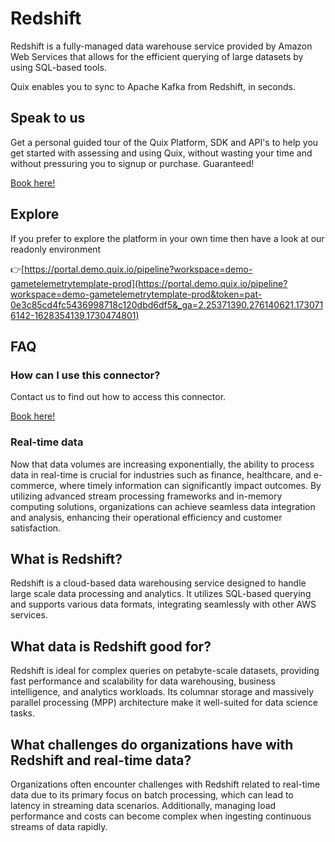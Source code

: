 <!-- START MARKDOWN -->
<!--[tech-name]-->
# Redshift

<!--[blurb-about-tech]-->
Redshift is a fully-managed data warehouse service provided by Amazon Web Services that allows for the efficient querying of large datasets by using SQL-based tools.

Quix enables you to sync to Apache Kafka <span id="to_or_from">from</span> <span id="techname">Redshift</span>, in seconds.

## Speak to us

Get a personal guided tour of the Quix Platform, SDK and API's to help you get started with assessing and using Quix, without wasting your time and without pressuring you to signup or purchase. Guaranteed!

[Book here!](https://share.hsforms.com/1iW0TmZzKQMChk0lxd_tGiw4yjw2?__hstc=175542013.19c333c2ae8002be5fbc6a17a447e442.1730474801833.1730474801833.1730716142494.2&__hssc=175542013.2.1730716142494&__hsfp=3927774151)


## Explore

If you prefer to explore the platform in your own time then have a look at our readonly environment

👉[https://portal.demo.quix.io/pipeline?workspace=demo-gametelemetrytemplate-prod](https://portal.demo.quix.io/pipeline?workspace=demo-gametelemetrytemplate-prod&token=pat-0e3c85cd4fc5436998718c120dbd6df5&_ga=2.25371390.276140621.1730716142-1628354139.1730474801)


## FAQ 

### How can I use this connector?

Contact us to find out how to access this connector.

[Book here!](https://share.hsforms.com/1iW0TmZzKQMChk0lxd_tGiw4yjw2?__hstc=175542013.19c333c2ae8002be5fbc6a17a447e442.1730474801833.1730474801833.1730716142494.2&__hssc=175542013.2.1730716142494&__hsfp=3927774151)

### Real-time data

Now that data volumes are increasing exponentially, the ability to process data in real-time is crucial for industries such as finance, healthcare, and e-commerce, where timely information can significantly impact outcomes. By utilizing advanced stream processing frameworks and in-memory computing solutions, organizations can achieve seamless data integration and analysis, enhancing their operational efficiency and customer satisfaction.

## What is <span id="techname">Redshift</span>?

<!--[tech-seo-text]-->
Redshift is a cloud-based data warehousing service designed to handle large scale data processing and analytics. It utilizes SQL-based querying and supports various data formats, integrating seamlessly with other AWS services.

## What data is <span id="techname">Redshift</span> good for?

<!--[tech-data-seo-text]-->
Redshift is ideal for complex queries on petabyte-scale datasets, providing fast performance and scalability for data warehousing, business intelligence, and analytics workloads. Its columnar storage and massively parallel processing (MPP) architecture make it well-suited for data science tasks.

## What challenges do organizations have with <span id="techname">Redshift</span> and real-time data?

<!--[tech-challenges-seo-text]-->
Organizations often encounter challenges with Redshift related to real-time data due to its primary focus on batch processing, which can lead to latency in streaming data scenarios. Additionally, managing load performance and costs can become complex when ingesting continuous streams of data rapidly.
<!-- END MARKDOWN -->